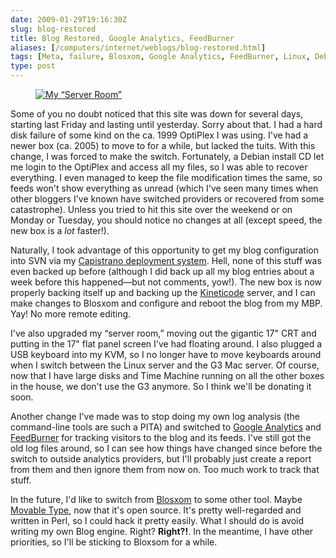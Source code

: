 ```yaml
--- 
date: 2009-01-29T19:16:30Z
slug: blog-restored
title: Blog Restored, Google Analytics, FeedBurner
aliases: [/computers/internet/weblogs/blog-restored.html]
tags: [Meta, failure, Blosxom, Google Analytics, FeedBurner, Linux, Debian]
type: post
---
```


<figure><a href="https://www.flickr.com/photos/theory/3236480663/" title="My “Server Room”"><img src="https://farm4.static.flickr.com/3504/3236480663_b2d1fd08be.jpg" alt="My “Server Room”" /></a></figure>

<p>Some of you no doubt noticed that this site was down for several days, starting last Friday and lasting until yesterday. Sorry about that. I had a hard disk failure of some kind on the ca. 1999 OptiPlex I was using. I've had a newer box (ca. 2005) to move to for a while, but lacked the tuits. With this change, I was forced to make the switch. Fortunately, a Debian install CD let me login to the OptiPlex and access all my files, so I was able to recover everything. I even managed to keep the file modification times the same, so feeds won't show everything as unread (which I've seen many times when other bloggers I've known have switched providers or recovered from some catastrophe). Unless you tried to hit this site over the weekend or on Monday or Tuesday, you should notice no changes at all (except speed, the new box is a <em>lot</em> faster!).</p>

<p>Naturally, I took advantage of this opportunity to get my blog configuration into SVN via my <a href="https://svn.kineticode.com/cap/" title="Kineticode Capistrano Environment">Capistrano deployment system</a>. Hell, none of this stuff was even backed up before (although I did back up all my blog entries about a week before this happened—but not comments, yow!). The new box is now properly backing itself up and backing up the <a href="http://www.kineticode.com" title="Kineticode. Setting knowledge in motion">Kineticode</a> server, and I can make changes to Blosxom and configure and reboot the blog from my MBP. Yay! No more remote editing.</p>

<p>I've also upgraded my “server room,” moving out the gigantic 17&quot; CRT and putting in the 17&quot; flat panel screen I've had floating around. I also plugged a USB keyboard into my KVM, so I no longer have to move keyboards around when I switch between the Linux server and the G3 Mac server. Of course, now that I have large disks and Time Machine running on all the other boxes in the house, we don't use the G3 anymore. So I think we'll be donating it soon.</p>

<p>Another change I've made was to stop doing my own log analysis (the command-line tools are such a PITA) and switched to <a href="http://www.google.com/analytics/">Google Analytics</a> and <a href="http://www.feedburner.com/">FeedBurner</a> for tracking visitors to the blog and its feeds. I've still got the old log files around, so I can see how things have changed since before the switch to outside analytics providers, but I'll probably just create a report from them and then ignore them from now on. Too much work to track that stuff.</p>

<p>In the future, I'd like to switch from <a href="http://www.blosxom.com">Blosxom</a> to some other tool. Maybe <a href="http://www.movabletype.org/opensource/" title="Movable Type Open Source Project">Movable Type</a>, now that it's open source. It's pretty well-regarded and written in Perl, so I could hack it pretty easily. What I should do is avoid writing my own Blog engine. Right? <strong>Right?!</strong>. In the meantime, I have other priorities, so I'll be sticking to Bloxsom for a while.</p>
